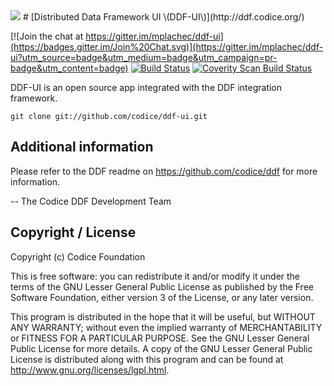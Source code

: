 <!--
/*
 * Copyright (c) Codice Foundation
 *
 * This is free software: you can redistribute it and/or modify it under the terms of the GNU Lesser General Public License as published by the Free Software Foundation, either
 * version 3 of the License, or any later version. 
 *
 * This program is distributed in the hope that it will be useful, but WITHOUT ANY WARRANTY; without even the implied warranty of MERCHANTABILITY or FITNESS FOR A PARTICULAR PURPOSE.
 * See the GNU Lesser General Public License for more details. A copy of the GNU Lesser General Public License is distributed along with this program and can be found at
 * <http://www.gnu.org/licenses/lgpl.html>.
 */
-->
<img src="https://tools.codice.org/wiki/download/attachments/3047458/ddf.jpg"/>
# [Distributed Data Framework UI \(DDF-UI\)](http://ddf.codice.org/)

[![Join the chat at https://gitter.im/mplachec/ddf-ui](https://badges.gitter.im/Join%20Chat.svg)](https://gitter.im/mplachec/ddf-ui?utm_source=badge&utm_medium=badge&utm_campaign=pr-badge&utm_content=badge)
[![Build Status](https://travis-ci.org/codice/ddf-ui.png?branch=master)](https://travis-ci.org/codice/ddf-ui)
[![Coverity Scan Build Status](https://scan.coverity.com/projects/3718/badge.svg)](https://scan.coverity.com/projects/3718)


DDF-UI is an open source app integrated with the DDF integration framework. 
 
```
git clone git://github.com/codice/ddf-ui.git
```

## Additional information
Please refer to the DDF readme on https://github.com/codice/ddf for more information.

-- The Codice DDF Development Team

## Copyright / License
Copyright (c) Codice Foundation
 
This is free software: you can redistribute it and/or modify it under the terms of the GNU Lesser General Public License 
as published by the Free Software Foundation, either version 3 of the License, or any later version. 
 
This program is distributed in the hope that it will be useful, but WITHOUT ANY WARRANTY; without even the implied warranty of MERCHANTABILITY or FITNESS FOR A PARTICULAR PURPOSE.
See the GNU Lesser General Public License for more details. A copy of the GNU Lesser General Public License is distributed along with this program and can be found at
<http://www.gnu.org/licenses/lgpl.html>.
 
